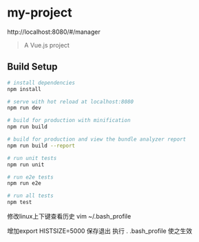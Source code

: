 # my-project
http://localhost:8080/#/manager
> A Vue.js project

## Build Setup

``` bash
# install dependencies
npm install

# serve with hot reload at localhost:8080
npm run dev

# build for production with minification
npm run build

# build for production and view the bundle analyzer report
npm run build --report

# run unit tests
npm run unit

# run e2e tests
npm run e2e

# run all tests
npm test
```
修改linux上下键查看历史
vim ~/.bash_profile

增加export HISTSIZE=5000
保存退出
执行 . .bash_profile 使之生效
